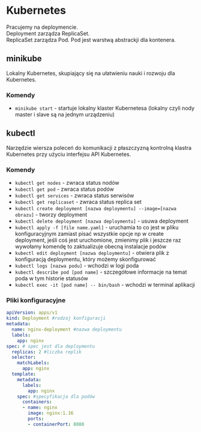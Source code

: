 # Kubernetes

Pracujemy na deploymencie. \
Deployment zarządza ReplicaSet. \
ReplicaSet zarządza Pod.
Pod jest warstwą abstrackji dla kontenera.

## minikube

Lokalny Kubernetes, skupiający się na ułatwieniu nauki i rozwoju dla Kubernetes.

### Komendy

- `minikube start` - startuje lokalny klaster Kubernetesa (lokalny czyli nody master i slave są na jednym urządzeniu)

## kubectl

Narzędzie wiersza poleceń do komunikacji z płaszczyzną kontrolną klastra Kubernetes przy użyciu interfejsu API Kubernetes.

### Komendy

- `kubectl get nodes` - zwraca status nodów
- `kubectl get pod` - zwraca status podów
- `kubectl get services` - zwraca status serwisów
- `kubectl get replicaset` - zwraca status replica set
- `kubectl create deployment [nazwa deploymentu] --image=[nazwa obrazu]` - tworzy deployment
- `kubectl delete deployment [nazwa deploymentu]` -  usuwa deployment
- `kubectl apply -f [file name.yaml]` - uruchamia to co jest w pliku konfiguracyjnym zamiast pisać wszystkie opcje np w create deployment, jeśli coś jest uruchomione, zmienimy plik i jeszcze raz wywołamy komendę to zaktualizuje obecną instalacje podów
- `kubectl edit deployment [nazwa deploymentu]` - otwiera plik z konfiguracją deploymentu, który możemy skonfigurować
- `kubectl logs [nazwa podu]` - wchodzi w logi poda
- `kubectl describe pod [pod name]` - szczegółowe informacje na temat poda w tym historie statusów
- `kubectl exec -it [pod name] -- bin/bash` - wchodzi w terminal aplikacji

### Pliki konfiguracyjne
```yaml
apiVersion: apps/v1
kind: Deployment #rodzaj konfiguracji
metadata:
  name: nginx-deployment #nazwa deploymentu
  labels:
    app: nginx
spec: # spec jest dla deploymentu
  replicas: 2 #liczba replik
  selector:
    matchLabels:
      app: nginx
  template:
    metadata:
      labels:
        app: nginx
    spec: #specyfikacja dla podów
      containers:
      - name: nginx
        image: nginx:1.16
        ports:
        - containerPort: 8080

```